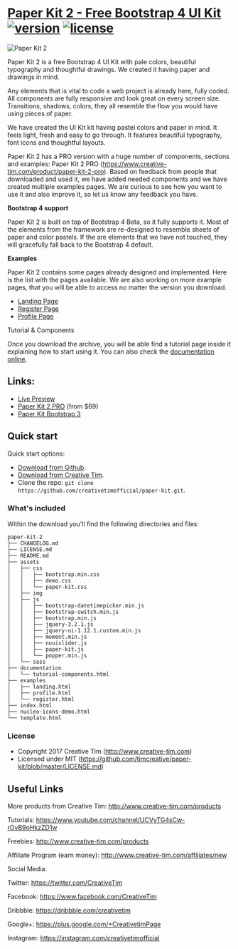 # [Paper Kit 2 - Free Bootstrap 4 UI Kit](http://demos.creative-tim.com/paper-kit-2) [![version][version-badge]][CHANGELOG] [![license][license-badge]][LICENSE]

![Paper Kit 2](http://s3.amazonaws.com/creativetim_bucket/products/61/original/opt_pk2_thumbnail.jpg "Paper Kit 2 Free")

Paper Kit 2 is a free Bootstrap 4 UI Kit with pale colors, beautiful typography and thoughtful drawings. We created it having paper and drawings in mind.

Any elements that is vital to code a web project is already here, fully coded. All components are fully responsive and look great on every screen size. Transitions, shadows, colors, they all resemble the flow you would have using pieces of paper.

We have created the UI Kit kit having pastel colors and paper in mind. It feels light, fresh and easy to go through. It features beautiful typography, font icons and thoughtful layouts.

Paper Kit 2 has a PRO version with a huge number of components, sections and examples: Paper Kit 2 PRO (https://www.creative-tim.com/product/paper-kit-2-pro). Based on feedback from people that downloaded and used it, we have added needed components and we have created multiple examples pages. We are curious to see how you want to use it and also improve it, so let us know any feedback you have.

**Bootstrap 4 support**

Paper Kit 2 is built on top of Bootstrap 4 Beta, so it fully supports it. Most of the elements from the framework are re-designed to resemble sheets of paper and color pastels. If the are elements that we have not touched, they will gracefully fall back to the Bootstrap 4 default.

**Examples**

Paper Kit 2 contains some pages already designed and implemented. Here is the list with the pages available. We are also working on more example pages, that you will be able to access no matter the version you download.


- [Landing Page](http://demos.creative-tim.com/paper-kit-2/examples/landing.html)
- [Register Page](http://demos.creative-tim.com/paper-kit-2/examples/register.html)
- [Profile Page](http://demos.creative-tim.com/paper-kit-2/examples/profile.html)

Tutorial & Components

Once you download the archive, you will be able find a tutorial page inside it explaining how to start using it. You can also check the [documentation online](http://demos.creative-tim.com/paper-kit-2-pro/documentation/tutorial-components.html).

## Links:

+ [Live Preview](http://demos.creative-tim.com/paper-kit-2)
+ [Paper Kit 2 PRO](http://demos.creative-tim.com/paper-kit-2-pro/presentation.html) (from $69)
+ [Paper Kit Bootstrap 3](http://demos.creative-tim.com/paper-kit)

## Quick start

Quick start options:

- [Download from Github](https://github.com/creativetimofficial/paper-kit.git).
- [Download from Creative Tim](http://www.creative-tim.com/product/paper-kit-2).
- Clone the repo: `git clone https://github.com/creativetimofficial/paper-kit.git`.


### What's included

Within the download you'll find the following directories and files:

```
paper-kit-2
├── CHANGELOG.md
├── LICENSE.md
├── README.md
├── assets
│   ├── css
│   │   ├── bootstrap.min.css
│   │   ├── demo.css
│   │   └── paper-kit.css
│   ├── img
│   ├── js
│   │   ├── bootstrap-datetimepicker.min.js
│   │   ├── bootstrap-switch.min.js
│   │   ├── bootstrap.min.js
│   │   ├── jquery-3.2.1.js
│   │   ├── jquery-ui-1.12.1.custom.min.js
│   │   ├── moment.min.js
│   │   ├── nouislider.js
│   │   ├── paper-kit.js
│   │   └── popper.min.js
│   └── sass
├── documentation
│   └── tutorial-components.html
├── examples
│   ├── landing.html
│   ├── profile.html
│   └── register.html
├── index.html
├── nucleo-icons-demo.html
└── template.html

```

### License

- Copyright 2017 Creative Tim (http://www.creative-tim.com)
- Licensed under MIT (https://github.com/timcreative/paper-kit/blob/master/LICENSE.md)


## Useful Links

More products from Creative Tim: <http://www.creative-tim.com/products>

Tutorials: <https://www.youtube.com/channel/UCVyTG4sCw-rOvB9oHkzZD1w>

Freebies: <http://www.creative-tim.com/products>

Affiliate Program (earn money): <http://www.creative-tim.com/affiliates/new>

Social Media:

Twitter: <https://twitter.com/CreativeTim>

Facebook: <https://www.facebook.com/CreativeTim>

Dribbble: <https://dribbble.com/creativetim>

Google+: <https://plus.google.com/+CreativetimPage>

Instagram: <https://instagram.com/creativetimofficial>

[CHANGELOG]: ./CHANGELOG.md
[LICENSE]: ./LICENSE.md
[version-badge]: https://img.shields.io/badge/version-2.1.0-blue.svg
[license-badge]: https://img.shields.io/badge/license-MIT-blue.svg
